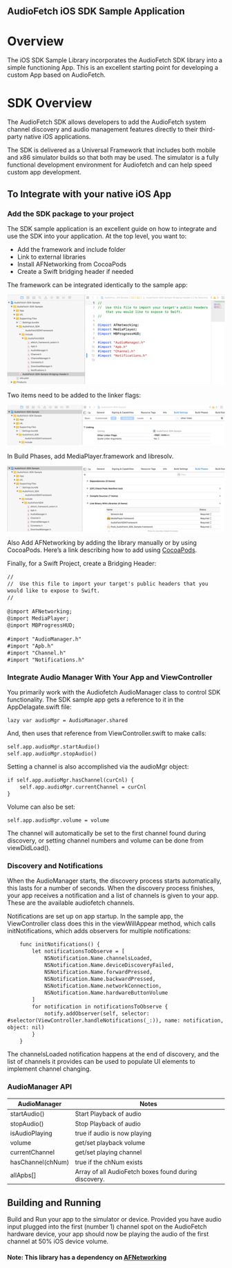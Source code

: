 
## AudioFetch iOS SDK Sample Application 

# Overview

The iOS SDK Sample Library incorporates the AudioFetch SDK library into a simple functioning App. This is an excellent starting point for developing a custom App based on AudioFetch.

# SDK Overview
The AudioFetch SDK allows developers to add the AudioFetch system channel discovery and audio management features directly to their third- party native iOS applications.

The SDK is delivered as a Universal Framework that includes both mobile and x86 simulator builds so that both may be used. The simulator is a fully functional development environment for Audiofetch and can help speed custom app development.

## To Integrate with your native iOS App
### Add the SDK package to your project

The SDK sample application is an excellent guide on how to integrate and use the SDK into your application. At the top level, you want to:

- Add the framework and include folder
- Link to external libraries
- Install AFNetworking from CocoaPods
- Create a Swift bridging header if needed

The framework can be integrated identically to the sample app:

![Xcode Integration](docs/xcodeIntegration.png)

Two items need to be added to the linker flags:

![Linker Flags](docs/linkerFlags.png)

In Build Phases, add MediaPlayer.framework and libresolv. 

![Build Phases](docs/linkWithBinary.png)

Also Add AFNetworking by adding the library manually or by using CocoaPods. Here’s a link describing how to add using [CocoaPods](https://cocoapods.org/pods/AFNetworking).

Finally, for a Swift Project, create a Bridging Header:

````
//
//  Use this file to import your target's public headers that you would like to expose to Swift.
//

@import AFNetworking;
@import MediaPlayer;
@import MBProgressHUD;

#import "AudioManager.h"
#import "Apb.h"
#import "Channel.h"
#import "Notifications.h"
````

### Integrate Audio Manager With Your App and ViewController

You primarily work with the Audiofetch AudioManager class to control SDK functionality. The SDK sample app gets a reference to it in the AppDelagate.swift file:

    lazy var audioMgr = AudioManager.shared


And, then uses that reference from ViewController.swift to make calls:

    self.app.audioMgr.startAudio()
    self.app.audioMgr.stopAudio()

Setting a channel is also accomplished via the audioMgr object:

    if self.app.audioMgr.hasChannel(curCnl) {
        self.app.audioMgr.currentChannel = curCnl
    }

Volume can also be set:

    self.app.audioMgr.volume = volume

The channel will automatically be set to the first channel found during discovery, or setting channel numbers and volume can be done from viewDidLoad().


### Discovery and Notifications

When the AudioManager starts, the discovery process starts automatically, this lasts for a number of seconds. When the discovery process finishes, your app receives a notification and a list of channels is given to your app. These are the available audiofetch channels.

Notifications are set up on app startup. In the sample app, the ViewController class does this in the viewWillAppear method, which calls initNotifications, which adds observers for multiple notifications:

````
    func initNotifications() {
        let notificationsToObserve = [
            NSNotification.Name.channelsLoaded,
            NSNotification.Name.deviceDiscoveryFailed,
            NSNotification.Name.forwardPressed,
            NSNotification.Name.backwardPressed,
            NSNotification.Name.networkConnection,
            NSNotification.Name.hardwareButtonVolume
        ]
        for notification in notificationsToObserve {
            notify.addObserver(self, selector: #selector(ViewController.handleNotifications(_:)), name: notification, object: nil)
        }
    }
````

The channelsLoaded notification happens at the end of discovery, and the list of channels it provides can be used to populate UI elements to implement channel changing.



### AudioManager API

| AudioManager | Notes |
| ------------ | ----- |
| startAudio() | Start Playback of audio |
| stopAudio() | Stop Playback of audio |
| isAudioPlaying | true if audio is now playing |
| volume | get/set playback volume |
| currentChannel | get/set playing channel |
| hasChannel(chNum) | true if the chNum exists | 
| allApbs[] | Array of all AudioFetch boxes found during discovery. |


## Building and Running

Build and Run your app to the simulator or device. Provided you have audio input plugged into the first (number 1) channel spot on the AudioFetch hardware device, your app should now be playing the audio of the first channel at 50% iOS device volume.

#### Note: This library has a dependency on [AFNetworking](https://cocoapods.org/pods/AFNetworking)



